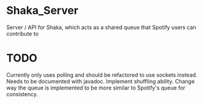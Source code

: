 # Shaka_Server
Server / API for Shaka, which acts as a shared queue that Spotify users can contribute to

# TODO
Currently only uses polling and should be refactored to use sockets instead.
Needs to be documented with javadoc.
Implement shuffling ability.
Change way the queue is implemented to be more similar to Spotify's queue for consistency.

